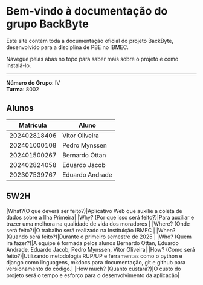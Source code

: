 # Bem-vindo à documentação do grupo BackByte

Este site contém toda a documentação oficial do projeto BackByte, desenvolvido para a disciplina de PBE no IBMEC.

Navegue pelas abas no topo para saber mais sobre o projeto e como instalá-lo.

---

**Número do Grupo**: IV<br>
**Turma**: 8002<br>

## Alunos
|Matrícula | Aluno |
| -- | -- |
| 202402818406|  Vitor Oliveira |
| 202401000108  |  Pedro Mynssen |
| 202401500267  |  Bernardo Ottan |
| 202402824058 |  Eduardo Jacob |
| 202307539767  |  Eduardo Andrade |

## 5W2H

|What?(O que deverá ser feito?)|Aplicativo Web que auxilie a coleta de dados sobre a Ilha Primeira|
|Why? (Por que isso será feito?)|Para auxiliar e trazer uma melhora na qualidade de vida dos moradores |
|Where? (Onde será feito?)|O trabalho será realizado na Instituição IBMEC |
|When? (Quando será feito?)|Durante o primeiro semestre de 2025 |
|Who? (Quem irá fazer?)|A equipe é formada pelos alunos Bernardo Ottan, Eduardo Andrade, Eduardo Jacob, Pedro Mynssen, Vitor Oliveira|
|How? (Como será feito?)|Utilizando metodologia RUP/UP e ferramentas como o python e django como linguagens, mkdocs para documentação, git e github para versionamento do código.|
|How much? (Quanto custará?)|O custo do projeto será o tempo e esforço para o desenvolvimento da aplicação|
